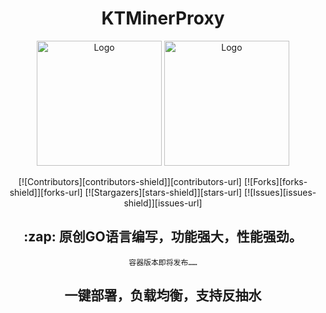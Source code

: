 <div id="top"></div>

<!-- PROJECT LOGO -->
<div align="center">

# KTMinerProxy

<img src="https://raw.githubusercontent.com/kt007007/KTMinerProxy/main/image/logo.png#gh-dark-mode-only" alt="Logo" width="200" height="200">

<img src="https://raw.githubusercontent.com/kt007007/KTMinerProxy/main/image/slogo.png#gh-light-mode-only" alt="Logo" width="200" height="200">

  <!-- ![GitHub Light](https://raw.githubusercontent.com/kt007007/KTMinerProxy/main/image/logo.png#gh-dark-mode-only)

  ![GitHub Dark](https://raw.githubusercontent.com/kt007007/KTMinerProxy/main/image/slogo.png#gh-light-mode-only) -->


[![Contributors][contributors-shield]][contributors-url]
[![Forks][forks-shield]][forks-url]
[![Stargazers][stars-shield]][stars-url]
[![Issues][issues-shield]][issues-url]
<!-- ![Github stars](https://img.shields.io/github/stars/kt007007/KTMinerProxy.svg) -->


  <p align="center">
    <h2>:zap: 原创GO语言编写，功能强大，性能强劲。</h2>
    <!-- <a href="https://kdocs.cn/l/slPG1q488Trc"><strong>帮助文档 »</strong></a> -->
    <a href="https://kdocs.cn/l/slPG1q488Trc"></a>

    容器版本即将发布……
   <h2>一键部署，负载均衡，支持反抽水</h2>
  </p>
</div>

